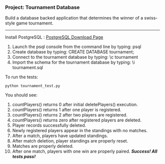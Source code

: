 ### Project: Tournament Database

Build a database backed application that determines the winner of a swiss-style game tournament.

---

Install PostgreSQL : [PostgreSQL Download Page](https://www.postgresql.org/download/)

 1. Launch the psql console from the command line by typing: psql
 2. Create database by typing: CREATE DATABASE tournament;
 2. Connect to the tournament database by typing: \c tournament 
 3. Import the schema for the tournament database by typing: \i tournament.sql

To run the tests:

    python tournament_test.py

You should see:

1. countPlayers() returns 0 after initial deletePlayers() execution.
2. countPlayers() returns 1 after one player is registered.
3. countPlayers() returns 2 after two players are registered.
4. countPlayers() returns zero after registered players are deleted.
5. Player records successfully deleted.
6. Newly registered players appear in the standings with no matches.
7. After a match, players have updated standings.
8. After match deletion, player standings are properly reset.
9. Matches are properly deleted.
10. After one match, players with one win are properly paired.
***Success!  All tests pass!***
